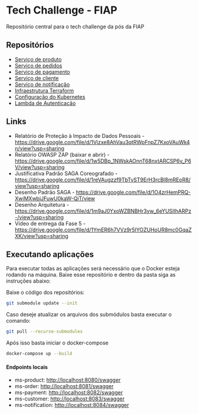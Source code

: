 # Tech Challenge - FIAP
Repositório central para o tech challenge da pós da FIAP

## Repositórios
* [Serviço de produto](https://github.com/souzamarcos/tech-challenge-ms-product)
* [Serviço de pedidos](https://github.com/souzamarcos/tech-challenge-ms-order)
* [Serviço de pagamento](https://github.com/souzamarcos/tech-challenge-ms-payment)
* [Serviço de cliente](https://github.com/souzamarcos/tech-challenge-ms-customer)
* [Serviço de notificação](https://github.com/souzamarcos/tech-challenge-ms-notification)
* [Infraestrutura Terraform](https://github.com/souzamarcos/tech-challenge-terraform)
* [Configuração do Kubernetes](https://github.com/souzamarcos/tech-challenge-kubernetes)
* [Lambda de Autenticação](https://github.com/souzamarcos/tech-challenge-authentication-lambda)

## Links
* Relatório de Proteção à Impacto de Dados Pessoais - https://drive.google.com/file/d/1Vizxe8AhVau3qtRWpFnpZ7KxoVAuWk4n/view?usp=sharing 
* Relatório OWASP ZAP (baixar e abrir) - https://drive.google.com/file/d/1w5DBp_1NWskAOnnT68nxtARCSP6v_P6V/view?usp=sharing 
* Justificativa Padrão SAGA Coreografado - https://drive.google.com/file/d/1reVAugzzf9TbTvST9ErH3rcBl8mREoR8/view?usp=sharing
* Desenho Padrão SAGA - https://drive.google.com/file/d/1O4zrHemPRQ-XwiMXwbjJFuwU0kaW-QjT/view
* Desenho Arquitetura - https://drive.google.com/file/d/1m9aJ0YxoWZBNBHr3yw_6eYUSIIhARPz-/view?usp=sharing
* Vídeo de entrega da Fase 5 - https://drive.google.com/file/d/1YmER6h7VVz9r5IYOZUHoUR8mc0GqaZXK/view?usp=sharing

## Executando aplicações

Para executar todas as aplicações será necessário que o Docker esteja rodando na máquina. 
Baixe esse repositório e dentro da pasta siga as instruções abaixo:

Baixe o código dos repositórios:
```bash
git submodule update --init 
```

Caso deseje atualizar os arquivos dos submódulos basta executar o comando:
```bash
git pull --recurse-submodules
```

Após isso basta iniciar o docker-compose
```bash
docker-compose up --build
```

#### Endpoints locais
* ms-product: [http://localhost:8080/swagger](http://localhost:8080/swagger)
* ms-order: [http://localhost:8081/swagger](http://localhost:8081/swagger)
* ms-payment: [http://localhost:8082/swagger](http://localhost:8082/swagger)
* ms-customer: [http://localhost:8083/swagger](http://localhost:8083/swagger)
* ms-notification: [http://localhost:8084/swagger](http://localhost:8084/swagger)
